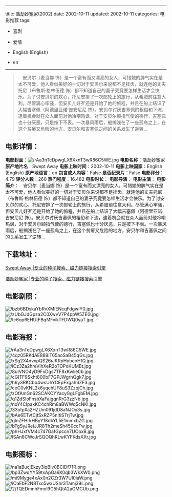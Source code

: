 
---
title: 浩劫妙冤家(2002)
date: 2002-10-11
updated: 2002-10-11
categories: 电影推荐
tags:
- 喜剧
- 爱情

- English (English)
- en
---


> 　安贝尔（麦当娜 饰）是一个富有而又漂亮的女人，可惜她的脾气实在是太不可爱，他人看似美好的一切对于安贝尔来说都不足挂齿，就连他的丈夫托尼（布鲁斯·格林伍德 饰）都不知道自己的妻子究竟要怎样生活才会快乐。为了讨安贝尔的欢心，托尼安排了一次邮轮上的旅行，从希腊前往意大利。尽管满心牢骚，但安贝儿好歹还是开始了她的旅程，并且在船上结识了大幅吉塞佩（阿德里亚诺·吉安尼尼 饰）。安贝尔讨厌吉塞佩的粗俗和下流，逮着机会就在众人面前对他冷嘲热讽，对于安贝尔颐指气使的德行，吉塞佩也十分厌恶，只是按下不表。一次暴风雨后，船搁浅在了一座孤岛之上，在这个贫瘠又危险的地方，安贝尔和吉塞佩之间的关系发生了逆转…

## **电影详情**：

**电影封面**：<img src="https://image.tmdb.org/t/p/w200/rAa3nTeDpwgLX6XxnT3wR86C5WE.jpg" alt="/rAa3nTeDpwgLX6XxnT3wR86C5WE.jpg" title="/rAa3nTeDpwgLX6XxnT3wR86C5WE.jpg">
**电影名称**：浩劫妙冤家
**原产地片名**：Swept Away
**电影上映时间**：2002-10-11
**电影上映国家**：English (English)
**原产地语言**：en
**包含成人内容**：False
**是否纪录片**：False
**电影评分**：4.79
**评分人数**：260
**热门程度**：16.482
**电影时长**：
**电影导演**：
**电影主演**：
**电影简介**：　安贝尔（麦当娜 饰）是一个富有而又漂亮的女人，可惜她的脾气实在是太不可爱，他人看似美好的一切对于安贝尔来说都不足挂齿，就连他的丈夫托尼（布鲁斯·格林伍德 饰）都不知道自己的妻子究竟要怎样生活才会快乐。为了讨安贝尔的欢心，托尼安排了一次邮轮上的旅行，从希腊前往意大利。尽管满心牢骚，但安贝儿好歹还是开始了她的旅程，并且在船上结识了大幅吉塞佩（阿德里亚诺·吉安尼尼 饰）。安贝尔讨厌吉塞佩的粗俗和下流，逮着机会就在众人面前对他冷嘲热讽，对于安贝尔颐指气使的德行，吉塞佩也十分厌恶，只是按下不表。一次暴风雨后，船搁浅在了一座孤岛之上，在这个贫瘠又危险的地方，安贝尔和吉塞佩之间的关系发生了逆转…

## **下载地址**：
[Swept Away |专业的种子搜索、磁力链接搜索引擎](https://movie.amd794.com:2083/?search=Swept%20Away&ordering=&mode=match_phrase&page_size=10&page=1)

[浩劫妙冤家 |专业的种子搜索、磁力链接搜索引擎](https://movie.amd794.com:2083/?search=%E6%B5%A9%E5%8A%AB%E5%A6%99%E5%86%A4%E5%AE%B6&ordering=&mode=match_phrase&page_size=10&page=1)
 

## **电影剧照**：
<img src="https://image.tmdb.org/t/p/original/bzb6BDskaYbRvXMIENcqFdgwiY0.jpg" alt="/bzb6BDskaYbRvXMIENcqFdgwiY0.jpg" title="/bzb6BDskaYbRvXMIENcqFdgwiY0.jpg"><img src="https://image.tmdb.org/t/p/original/zUbGJdGpza2C0XwvV7P4ppW5ZEG.jpg" alt="/zUbGJdGpza2C0XwvV7P4ppW5ZEG.jpg" title="/zUbGJdGpza2C0XwvV7P4ppW5ZEG.jpg"><img src="https://image.tmdb.org/t/p/original/tc6op6EHUtFBqMFvikTFDWQ0yaT.jpg" alt="/tc6op6EHUtFBqMFvikTFDWQ0yaT.jpg" title="/tc6op6EHUtFBqMFvikTFDWQ0yaT.jpg">

## **电影海报**：
<img src="https://image.tmdb.org/t/p/original/rAa3nTeDpwgLX6XxnT3wR86C5WE.jpg" alt="/rAa3nTeDpwgLX6XxnT3wR86C5WE.jpg" title="/rAa3nTeDpwgLX6XxnT3wR86C5WE.jpg"><img src="https://image.tmdb.org/t/p/original/4qz05RKdAE889iT65aoSaB45qGs.jpg" alt="/4qz05RKdAE889iT65aoSaB45qGs.jpg" title="/4qz05RKdAE889iT65aoSaB45qGs.jpg"><img src="https://image.tmdb.org/t/p/original/xSg2X4nvxpQS26rJKRpHybcoHfQ.jpg" alt="/xSg2X4nvxpQS26rJKRpHybcoHfQ.jpg" title="/xSg2X4nvxpQS26rJKRpHybcoHfQ.jpg"><img src="https://image.tmdb.org/t/p/original/iCz3Za2hreVihXeR2oTOPoKUMBt.jpg" alt="/iCz3Za2hreVihXeR2oTOPoKUMBt.jpg" title="/iCz3Za2hreVihXeR2oTOPoKUMBt.jpg"><img src="https://image.tmdb.org/t/p/original/8uIVNO4yD9FxDgs7TF8xKwlie0b.jpg" alt="/8uIVNO4yD9FxDgs7TF8xKwlie0b.jpg" title="/8uIVNO4yD9FxDgs7TF8xKwlie0b.jpg"><img src="https://image.tmdb.org/t/p/original/cGITF9Skht800bF7GPJWgrhQgk7.jpg" alt="/cGITF9Skht800bF7GPJWgrhQgk7.jpg" title="/cGITF9Skht800bF7GPJWgrhQgk7.jpg"><img src="https://image.tmdb.org/t/p/original/h6y3RKCbb4wsUhYCEpFxgah6ZF3.jpg" alt="/h6y3RKCbb4wsUhYCEpFxgah6ZF3.jpg" title="/h6y3RKCbb4wsUhYCEpFxgah6ZF3.jpg"><img src="https://image.tmdb.org/t/p/original/ceC0vKNL2k6yqehUF8uS3ZzbjCh.jpg" alt="/ceC0vKNL2k6yqehUF8uS3ZzbjCh.jpg" title="/ceC0vKNL2k6yqehUF8uS3ZzbjCh.jpg"><img src="https://image.tmdb.org/t/p/original/zOfAmGn62SCAKCYYacyGgLFgbEM.jpg" alt="/zOfAmGn62SCAKCYYacyGgLFgbEM.jpg" title="/zOfAmGn62SCAKCYYacyGgLFgbEM.jpg"><img src="https://image.tmdb.org/t/p/original/q1ZdSIoFnsbXaFajgqnRrG3zzNb.jpg" alt="/q1ZdSIoFnsbXaFajgqnRrG3zzNb.jpg" title="/q1ZdSIoFnsbXaFajgqnRrG3zzNb.jpg"><img src="https://image.tmdb.org/t/p/original/noY4CIpakKC4chRm8aBWWq5cNKI.jpg" alt="/noY4CIpakKC4chRm8aBWWq5cNKI.jpg" title="/noY4CIpakKC4chRm8aBWWq5cNKI.jpg"><img src="https://image.tmdb.org/t/p/original/33otpXa2HZUin091jdD8aNJOx3s.jpg" alt="/33otpXa2HZUin091jdD8aNJOx3s.jpg" title="/33otpXa2HZUin091jdD8aNJOx3s.jpg"><img src="https://image.tmdb.org/t/p/original/bAe6ETvtCjtSxRZP5nItiSTrjTw.jpg" alt="/bAe6ETvtCjtSxRZP5nItiSTrjTw.jpg" title="/bAe6ETvtCjtSxRZP5nItiSTrjTw.jpg"><img src="https://image.tmdb.org/t/p/original/glnZFHrkHByY18dbYL5E1mmxbZG.jpg" alt="/glnZFHrkHByY18dbYL5E1mmxbZG.jpg" title="/glnZFHrkHByY18dbYL5E1mmxbZG.jpg"><img src="https://image.tmdb.org/t/p/original/bTgSyJReiJJR8Th2meSh450ccFw.jpg" alt="/bTgSyJReiJJR8Th2meSh450ccFw.jpg" title="/bTgSyJReiJJR8Th2meSh450ccFw.jpg"><img src="https://image.tmdb.org/t/p/original/phHJxfVM4c747GafGpccn7UOoxB.jpg" alt="/phHJxfVM4c747GafGpccn7UOoxB.jpg" title="/phHJxfVM4c747GafGpccn7UOoxB.jpg"><img src="https://image.tmdb.org/t/p/original/lSAn8CWoJrSQOQhRLwKYFKdsXXr.jpg" alt="/lSAn8CWoJrSQOQhRLwKYFKdsXXr.jpg" title="/lSAn8CWoJrSQOQhRLwKYFKdsXXr.jpg">

## **电影图标**：
<img src="https://image.tmdb.org/t/p/original/na1aBucjEkzy3lqBiv0BCiDf71R.png" alt="/na1aBucjEkzy3lqBiv0BCiDf71R.png" title="/na1aBucjEkzy3lqBiv0BCiDf71R.png"><img src="https://image.tmdb.org/t/p/original/bp3ZwqYY59txApGa9X0qb3WkXW0.png" alt="/bp3ZwqYY59txApGa9X0qb3WkXW0.png" title="/bp3ZwqYY59txApGa9X0qb3WkXW0.png"><img src="https://image.tmdb.org/t/p/original/mi9Myge4xAx0n2CZr3W7UI0laW.png" alt="/mi9Myge4xAx0n2CZr3W7UI0laW.png" title="/mi9Myge4xAx0n2CZr3W7UI0laW.png"><img src="https://image.tmdb.org/t/p/original/iOaEbF2NBTxo5wxUShr3Tamj39L.png" alt="/iOaEbF2NBTxo5wxUShr3Tamj39L.png" title="/iOaEbF2NBTxo5wxUShr3Tamj39L.png"><img src="https://image.tmdb.org/t/p/original/2jTQEDmnhFmol9G5hQtA2aGMCUb.png" alt="/2jTQEDmnhFmol9G5hQtA2aGMCUb.png" title="/2jTQEDmnhFmol9G5hQtA2aGMCUb.png">
